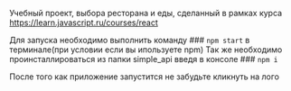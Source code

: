 Учебный проект, выбора ресторана и еды, сделанный в рамках курса https://learn.javascript.ru/courses/react

Для запуска необходимо выполнить команду ### `npm start` в терминале(при условии если вы ипользуете npm)
Так же необходимо проинсталлироваться из папки simple_api введя в консоле ### `npm i`

После того как приложение запустится не забудьте кликнуть на лого

